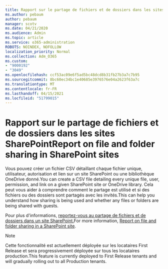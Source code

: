 ```yaml
---
title: Rapport sur le partage de fichiers et de dossiers dans les sites SharePoint
ms.author: pebaum
author: pebaum
manager: scotv
ms.date: 04/21/2020
ms.audience: Admin
ms.topic: article
ms.service: o365-administration
ROBOTS: NOINDEX, NOFOLLOW
localization_priority: Normal
ms.collection: Adm_O365
ms.custom:
- "9000192"
- "3049"
ms.openlocfilehash: ccf53ac09e6f5ad5bc48dcd8b31fb27b3a7c7b95
ms.sourcegitcommit: 8bc60ec34bc1e40685e3976576e04a2623f63a7c
ms.translationtype: MT
ms.contentlocale: fr-FR
ms.lasthandoff: 04/15/2021
ms.locfileid: "51799015"
---
```

# <a name="report-on-file-and-folder-sharing-in-sharepoint-sites"></a><span data-ttu-id="34e9d-102">Rapport sur le partage de fichiers et de dossiers dans les sites SharePoint</span><span class="sxs-lookup"><span data-stu-id="34e9d-102">Report on file and folder sharing in SharePoint sites</span></span>

<span data-ttu-id="34e9d-103">Vous pouvez créer un fichier CSV détaillant chaque fichier unique, utilisateur, autorisation et lien sur un site SharePoint ou une bibliothèque OneDrive donné.</span><span class="sxs-lookup"><span data-stu-id="34e9d-103">You can create a CSV file detailing every unique file, user, permission, and link on a given SharePoint site or OneDrive library.</span></span> <span data-ttu-id="34e9d-104">Cela peut vous aider à comprendre comment le partage est utilisé et si des fichiers ou des dossiers sont partagés avec les invités.</span><span class="sxs-lookup"><span data-stu-id="34e9d-104">This can help you understand how sharing is being used and whether any files or folders are being shared with guests.</span></span>

<span data-ttu-id="34e9d-105">Pour plus d'informations, [reportez-vous au partage de fichiers et de dossiers dans un site SharePoint.](https://docs.microsoft.com/sharepoint/sharing-reports)</span><span class="sxs-lookup"><span data-stu-id="34e9d-105">For more information, [Report on file and folder sharing in a SharePoint site](https://docs.microsoft.com/sharepoint/sharing-reports).</span></span>

> [!NOTE]
> <span data-ttu-id="34e9d-106">Cette fonctionnalité est actuellement déployée sur les locataires First Release et sera progressivement déployée sur tous les locataires production.</span><span class="sxs-lookup"><span data-stu-id="34e9d-106">This feature is currently deployed to First Release tenants and will gradually rolling out to all Production tenants.</span></span>